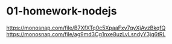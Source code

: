 # 01-homework-nodejs

https://monosnap.com/file/B7XfXTq0c5XpaaFxv7gyXjAvzBkqfQ
https://monosnap.com/file/ag9md3Cg1nxe8uzLvLsndyY3jq6tRL
